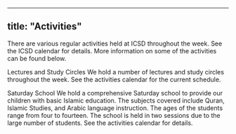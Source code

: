 
---
title:  "Activities"
---

There are various regular activities held at ICSD throughout the week. See the ICSD calendar for details. More information on some of the activities can be found below.

Lectures and Study Circles
We hold a number of lectures and study circles throughout the week. See the activities calendar for the current schedule.

Saturday School
We hold a comprehensive Saturday school to provide our children with basic Islamic education. The subjects covered include Quran, Islamic Studies, and Arabic language instruction. The ages of the students range from four to fourteen. The school is held in two sessions due to the large number of students. See the activities calendar for details.
